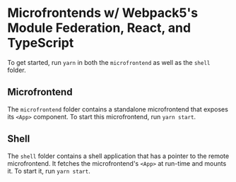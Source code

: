 # Microfrontends w/ Webpack5's Module Federation, React, and TypeScript

To get started, run `yarn` in both the `microfrontend` as well as the `shell` folder.

## Microfrontend

The `microfrontend` folder contains a standalone microfrontend that exposes its `<App>` component. To start this microfrontend, run `yarn start`.

## Shell

The `shell` folder contains a shell application that has a pointer to the remote microfrontend. It fetches the microfrontend's `<App>` at run-time and mounts it. To start it, run `yarn start`.
